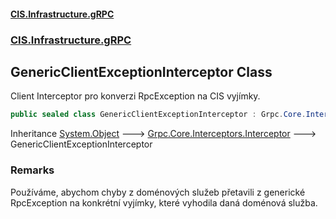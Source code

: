#### [CIS.Infrastructure.gRPC](index.md 'index')
### [CIS.Infrastructure.gRPC](CIS.Infrastructure.gRPC.md 'CIS.Infrastructure.gRPC')

## GenericClientExceptionInterceptor Class

Client Interceptor pro konverzi RpcException na CIS vyjímky.

```csharp
public sealed class GenericClientExceptionInterceptor : Grpc.Core.Interceptors.Interceptor
```

Inheritance [System.Object](https://docs.microsoft.com/en-us/dotnet/api/System.Object 'System.Object') &#129106; [Grpc.Core.Interceptors.Interceptor](https://docs.microsoft.com/en-us/dotnet/api/Grpc.Core.Interceptors.Interceptor 'Grpc.Core.Interceptors.Interceptor') &#129106; GenericClientExceptionInterceptor

### Remarks
Používáme, abychom chyby z doménových služeb přetavili z generické RpcException na konkrétní vyjímky, které vyhodila daná doménová služba.